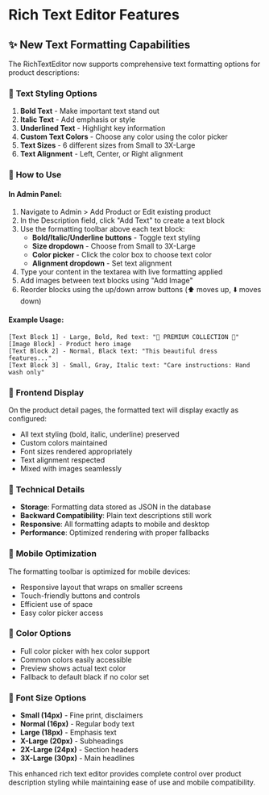 # Rich Text Editor Features

## ✨ New Text Formatting Capabilities

The RichTextEditor now supports comprehensive text formatting options for product descriptions:

### 🎨 **Text Styling Options**

1. **Bold Text** - Make important text stand out
2. **Italic Text** - Add emphasis or style
3. **Underlined Text** - Highlight key information
4. **Custom Text Colors** - Choose any color using the color picker
5. **Text Sizes** - 6 different sizes from Small to 3X-Large
6. **Text Alignment** - Left, Center, or Right alignment

### 📝 **How to Use**

#### In Admin Panel:
1. Navigate to Admin > Add Product or Edit existing product
2. In the Description field, click "Add Text" to create a text block
3. Use the formatting toolbar above each text block:
   - **Bold/Italic/Underline buttons** - Toggle text styling
   - **Size dropdown** - Choose from Small to 3X-Large
   - **Color picker** - Click the color box to choose text color
   - **Alignment dropdown** - Set text alignment
4. Type your content in the textarea with live formatting applied
5. Add images between text blocks using "Add Image"
6. Reorder blocks using the up/down arrow buttons (⬆️ moves up, ⬇️ moves down)

#### Example Usage:
```
[Text Block 1] - Large, Bold, Red text: "🌟 PREMIUM COLLECTION 🌟"
[Image Block] - Product hero image
[Text Block 2] - Normal, Black text: "This beautiful dress features..."
[Text Block 3] - Small, Gray, Italic text: "Care instructions: Hand wash only"
```

### 🎯 **Frontend Display**

On the product detail pages, the formatted text will display exactly as configured:
- All text styling (bold, italic, underline) preserved
- Custom colors maintained
- Font sizes rendered appropriately
- Text alignment respected
- Mixed with images seamlessly

### 🔧 **Technical Details**

- **Storage**: Formatting data stored as JSON in the database
- **Backward Compatibility**: Plain text descriptions still work
- **Responsive**: All formatting adapts to mobile and desktop
- **Performance**: Optimized rendering with proper fallbacks

### 📱 **Mobile Optimization**

The formatting toolbar is optimized for mobile devices:
- Responsive layout that wraps on smaller screens
- Touch-friendly buttons and controls
- Efficient use of space
- Easy color picker access

### 🎨 **Color Options**

- Full color picker with hex color support
- Common colors easily accessible
- Preview shows actual text color
- Fallback to default black if no color set

### 📏 **Font Size Options**

- **Small (14px)** - Fine print, disclaimers
- **Normal (16px)** - Regular body text
- **Large (18px)** - Emphasis text  
- **X-Large (20px)** - Subheadings
- **2X-Large (24px)** - Section headers
- **3X-Large (30px)** - Main headlines

This enhanced rich text editor provides complete control over product description styling while maintaining ease of use and mobile compatibility.





















